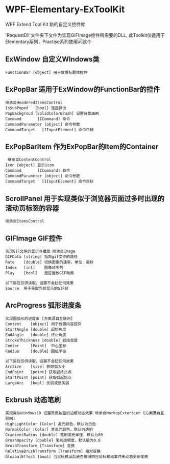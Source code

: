 # WPF-Elementary-ExToolKit
 WPF Extend Tool Kit 新的自定义控件库

'RequestDll'文件夹下文件为实现GIFImage控件所需要的DLL,
此Toolkit仅适用于Elementary系列，Practise系列使用![这个](https://github.com/IPpaTsuEr/WPF-Practise-ToolLib)
	
## ExWindow 自定义WIndows类
	
	FunctionBar [object] 用于放置标题栏控件

## ExPopBar 适用于ExWindow的FunctionBar的控件
	继承自HeaderedItemsControl
	IsSubPoped   [bool] 是否弹出
	PopBackgroud [SolidColorBrush] 设置背景画刷
	Command       [ICommand] 命令
	CommandParameter [object] 命令参数
	CommandTarget   [IInputElement] 命令目标

## ExPopBarItem 作为ExPopBar的Item的Container
	 继承自ContentControl
	Icon [object] 显示icon
	Command       [ICommand] 命令
	CommandParameter [object] 命令参数
	CommandTarget   [IInputElement] 命令目标

## ScrollPanel 用于实现类似于浏览器页面过多时出现的滚动页标签的容器
 	继承自ItemsControl

## GIFImage GIF控件
 	实现GIF文件的显示与播放 继承自Image
	GIFData [string] 指向gif文件的路径
	Rate    [double] 切换图像的速率，单位：毫秒
	Index   [int]    图像帧序列
	Play    [bool]   是否播放GIF动画
	
	以下属性仅供读取，设置不会起任何效果
	Source  用于获取当前显示的GIF帧
	
## ArcProgress 弧形进度条
 	实现圆弧形的进度条 [方案源自互联网]
	Content    [object] 用于放置内容控件
	StartAngle [double] 起始角度
	EndAngle   [double] 终止角度
	StrokeThickness [double] 弧线宽度
	Center     [Point]  中心坐标
	Radius     [double] 圆弧半径
	
	以下属性仅供读取，设置不会起任何效果
	ArcSize    [size] 获取弧大小
	EndPoint   [point] 获取弧终止点
	StartPoint [point] 获取弧起始点
	LargeArc   [bool] 优弧或是劣弧
	
## Exbrush 动态笔刷
 	实现类似windows10 设置界面按钮的边框动态效果 继承自MarkupExtension [方案源自互联网]
	HighLightColor [Color] 高光颜色，默认为白色
	NormalColor [Color] 非高光颜色，默认为透明
	GradientRadius [double] 笔刷高光半径，默认为80
	BrushOpacity [double] 笔刷透明度，默认值为0.8
	BrushTransform [Transform] 变换
	RelativeBrushTransform [Transform] 相对变换
	GloabalEffect [bool] 当鼠标移出后是否依旧响应鼠标移动事件来动态更新笔刷
